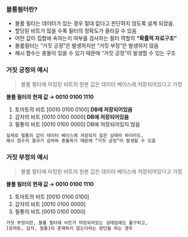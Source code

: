 ### 블룸필터란?

- 블룸 필터는 데이터가 있는 경우 절대 없다고 판단하지 않도록 설계 되었음.
- 할당된 비트가 많을 수록 필터의 정확도가 올라갈 수 있음
- 어떤 값이 집합에 속하는지 여부를 검사하는 필터 역할의 **“확률적 자료구조”**
- 블룸필터는 “거짓 긍정”은 발생하지만 “거짓 부정”은 발생하지 않음
- 해시 함수는 충돌이 있을 수 있기 때문에 “거짓 긍정”이 발생할 수 있는 구조

### 거짓 긍정의 예시

> 블룸 필터에 마킹된 비트의 원본 값은 데이터 베이스에 저장되어있다고 가정
>

**블룸 필터의 현재 값 → 0010 0100 1110**

1. 토마토의 비트 [0010 0100 0100] **DB에 저장되어있음**
2. 감자의 비트 [0010 0100 0000] **DB에 저장되어있음**
3. 필통의 비트 [0010 0100 0000] DB에 저장되어있지 않음

```sql
실제로 필통의 값이 데이터 베이스에 저장되지 않은 상태라 하더라도, 
해시 함수의 결과가 감자와 충돌하기 때문에 “거짓 긍정”이 발생할 수 있음
```

### 거짓 부정의 예시

> 블룸 필터에 마킹된 비트의 원본 값은 데이터 베이스에 저장되어있다고 가정
>

**블룸 필터의 현재 값 → 0010 0100 1110**

1. 토마토의 비트 [0010 0100 0100]
2. 감자의 비트 [0010 0100 0000]
3. 필통의 비트 [0010 0100 0000]

```sql
거짓 부정이란, 블룸 필터에 비트가 마킹되어있는 상태임에도 불구하고,
[토마토, 감자, 필통]이 존재하지 않는다라는 판단을 하는 경우
```